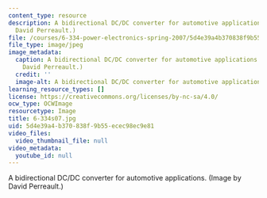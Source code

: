 ```yaml
---
content_type: resource
description: A bidirectional DC/DC converter for automotive applications. (Image by
  David Perreault.)
file: /courses/6-334-power-electronics-spring-2007/5d4e39a4b370838f9b55ecec98ec9e81_6-334s07.jpg
file_type: image/jpeg
image_metadata:
  caption: A bidirectional DC/DC converter for automotive applications. (Image by
    David Perreault.)
  credit: ''
  image-alt: A bidirectional DC/DC converter for automotive applications.
learning_resource_types: []
license: https://creativecommons.org/licenses/by-nc-sa/4.0/
ocw_type: OCWImage
resourcetype: Image
title: 6-334s07.jpg
uid: 5d4e39a4-b370-838f-9b55-ecec98ec9e81
video_files:
  video_thumbnail_file: null
video_metadata:
  youtube_id: null
---
```

A bidirectional DC/DC converter for automotive applications. (Image by David Perreault.)